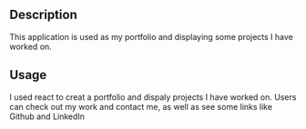 ## Description

This application is used as my portfolio and displaying some projects I have worked on.

## Usage
I used react to creat a portfolio and dispaly projects I have worked on. Users can check out my work and contact me, as well as see some links like Github and LinkedIn


